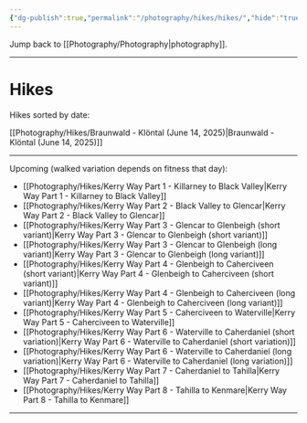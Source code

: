 ```yaml
---
{"dg-publish":true,"permalink":"/photography/hikes/hikes/","hide":"true","updated":"2025-06-21T17:29:41.000+02:00"}
---
```


Jump back to [[Photography/Photography\|photography]]. 

---
# Hikes
Hikes sorted by date:

[[Photography/Hikes/Braunwald - Klöntal (June 14, 2025)\|Braunwald - Klöntal (June 14, 2025)]]

---
Upcoming (walked variation depends on fitness that day): 
- [[Photography/Hikes/Kerry Way Part 1 - Killarney to Black Valley\|Kerry Way Part 1 - Killarney to Black Valley]]
- [[Photography/Hikes/Kerry Way Part 2 - Black Valley to Glencar\|Kerry Way Part 2 - Black Valley to Glencar]]
- [[Photography/Hikes/Kerry Way Part 3 - Glencar to Glenbeigh (short variant)\|Kerry Way Part 3 - Glencar to Glenbeigh (short variant)]]
- [[Photography/Hikes/Kerry Way Part 3 - Glencar to Glenbeigh (long variant)\|Kerry Way Part 3 - Glencar to Glenbeigh (long variant)]]
- [[Photography/Hikes/Kerry Way Part 4 - Glenbeigh to Caherciveen (short variant)\|Kerry Way Part 4 - Glenbeigh to Caherciveen (short variant)]]
- [[Photography/Hikes/Kerry Way Part 4 - Glenbeigh to Caherciveen (long variant)\|Kerry Way Part 4 - Glenbeigh to Caherciveen (long variant)]]
- [[Photography/Hikes/Kerry Way Part 5 - Caherciveen to Waterville\|Kerry Way Part 5 - Caherciveen to Waterville]]
- [[Photography/Hikes/Kerry Way Part 6 - Waterville to Caherdaniel (short variation)\|Kerry Way Part 6 - Waterville to Caherdaniel (short variation)]]
- [[Photography/Hikes/Kerry Way Part 6 - Waterville to Caherdaniel (long variation)\|Kerry Way Part 6 - Waterville to Caherdaniel (long variation)]]
- [[Photography/Hikes/Kerry Way Part 7 - Caherdaniel to Tahilla\|Kerry Way Part 7 - Caherdaniel to Tahilla]]
- [[Photography/Hikes/Kerry Way Part 8 - Tahilla to Kenmare\|Kerry Way Part 8 - Tahilla to Kenmare]]

---